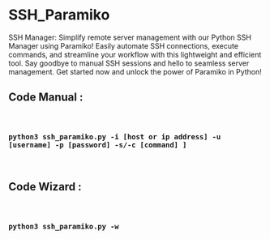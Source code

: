 # SSH_Paramiko
SSH Manager: Simplify remote server management with our Python SSH Manager using Paramiko! Easily automate SSH connections, execute commands, and streamline your workflow with this lightweight and efficient tool. Say goodbye to manual SSH sessions and hello to seamless server management. Get started now and unlock the power of Paramiko in Python!<br>

<h2>Code Manual :</h2><br>
<h3><code>python3 ssh_paramiko.py -i [host or ip address] -u [username] -p [password] -s/-c [command] ]</code></h3><br>
<h2>Code Wizard :</h2><br>
<h3><code>python3 ssh_paramiko.py -w </code></h3>
